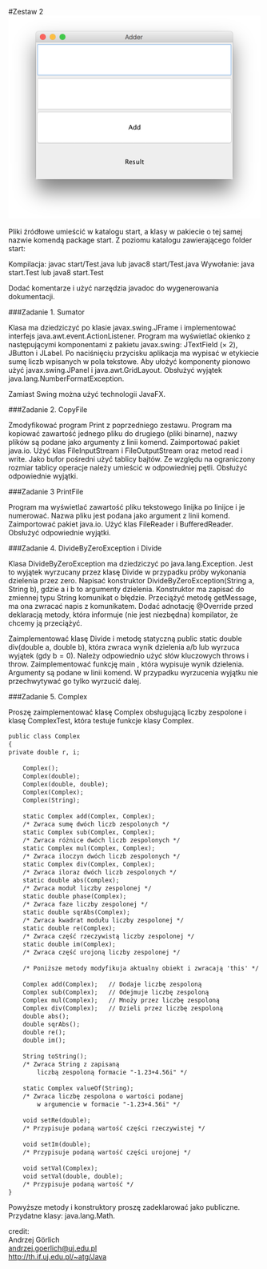 #Zestaw 2
![alt tag](/Java/Zestaw_2/Adder.png)

Pliki źródłowe umieścić w katalogu start, a klasy w pakiecie o tej samej nazwie komendą package start.
Z poziomu katalogu zawierającego folder start:

Kompilacja: javac start/Test.java lub javac8 start/Test.java
Wywołanie: java start.Test lub java8 start.Test

Dodać komentarze i użyć narzędzia javadoc do wygenerowania dokumentacji.

###Zadanie 1. Sumator

Klasa ma dziedziczyć po klasie javax.swing.JFrame i implementować interfejs java.awt.event.ActionListener. Program ma wyświetlać okienko z następującymi komponentami z pakietu javax.swing: JTextField (× 2), JButton i JLabel. Po naciśnięciu przycisku aplikacja ma wypisać w etykiecie sumę liczb wpisanych w pola tekstowe. Aby ułożyć komponenty pionowo użyć javax.swing.JPanel i java.awt.GridLayout. Obsłużyć wyjątek java.lang.NumberFormatException.

Zamiast Swing można użyć technologii JavaFX.

###Zadanie 2. CopyFile

Zmodyfikować program Print z poprzedniego zestawu. Program ma kopiować zawartość jednego pliku do drugiego (pliki binarne), nazwy plików są podane jako argumenty z linii komend. Zaimportować pakiet java.io. Użyć klas FileInputStream i FileOutputStream oraz metod read i write. Jako bufor pośredni użyć tablicy bajtów.
Ze względu na ograniczony rozmiar tablicy operacje należy umieścić w odpowiedniej pętli. Obsłużyć odpowiednie wyjątki.

###Zadanie 3 PrintFile

Program ma wyświetlać zawartość pliku tekstowego linijka po linijce i je numerować. Nazwa pliku jest podana jako argument z linii komend. Zaimportować pakiet java.io. Użyć klas FileReader i BufferedReader. Obsłużyć odpowiednie wyjątki.

###Zadanie 4. DivideByZeroException i Divide

Klasa DivideByZeroException ma dziedziczyć po java.lang.Exception.
Jest to wyjątek wyrzucany przez klasę Divide w przypadku próby wykonania dzielenia przez zero. Napisać konstruktor DivideByZeroException(String a, String b), gdzie a i b to argumenty dzielenia. Konstruktor ma zapisać do zmiennej typu String komunikat o błędzie. Przeciążyć metodę getMessage, ma ona zwracać napis z komunikatem. Dodać adnotację @Override przed deklaracją metody, która informuje (nie jest niezbędna) kompilator, że chcemy ją przeciążyć.

Zaimplementować klasę Divide i metodę statyczną public static double div(double a, double b), która zwraca wynik dzielenia a/b lub wyrzuca wyjątek (gdy b = 0). Należy odpowiednio użyć słów kluczowych throws i throw. Zaimplementować funkcję main , która wypisuje wynik dzielenia. Argumenty są podane w linii komend. W przypadku wyrzucenia wyjątku nie przechwytywać go tylko wyrzucić dalej.

###Zadanie 5. Complex

Proszę zaimplementować klasę Complex obsługującą liczby zespolone i klasę ComplexTest, która testuje funkcje klasy Complex.   
```
public class Complex
{
private double r, i;

    Complex();
    Complex(double);
    Complex(double, double);
    Complex(Complex);
    Complex(String);

    static Complex add(Complex, Complex);
    /* Zwraca sumę dwóch liczb zespolonych */
    static Complex sub(Complex, Complex);
    /* Zwraca różnice dwóch liczb zespolonych */
    static Complex mul(Complex, Complex);
    /* Zwraca iloczyn dwóch liczb zespolonych */
    static Complex div(Complex, Complex);
    /* Zwraca iloraz dwóch liczb zespolonych */
    static double abs(Complex);       
    /* Zwraca moduł liczby zespolonej */    
    static double phase(Complex);         
    /* Zwraca faze liczby zespolonej */
    static double sqrAbs(Complex);
    /* Zwraca kwadrat modułu liczby zespolonej */   
    static double re(Complex);
    /* Zwraca część rzeczywistą liczby zespolonej */    
    static double im(Complex);
    /* Zwraca część urojoną liczby zespolonej */    

    /* Poniższe metody modyfikuja aktualny obiekt i zwracają 'this' */

    Complex add(Complex);   // Dodaje liczbę zespoloną
    Complex sub(Complex);   // Odejmuje liczbę zespoloną
    Complex mul(Complex);   // Mnoży przez liczbę zespoloną
    Complex div(Complex);   // Dzieli przez liczbę zespoloną
    double abs();
    double sqrAbs();
    double re();
    double im();

    String toString();
    /* Zwraca String z zapisaną
        liczbą zespoloną formacie "-1.23+4.56i" */

    static Complex valueOf(String);
    /* Zwraca liczbę zespolona o wartości podanej
        w argumencie w formacie "-1.23+4.56i" */

    void setRe(double);
    /* Przypisuje podaną wartość części rzeczywistej */

    void setIm(double);
    /* Przypisuje podaną wartość części urojonej */

    void setVal(Complex);
    void setVal(double, double);
    /* Przypisuje podaną wartość */
}   
```
Powyższe metody i konstruktory proszę zadeklarować jako publiczne.
Przydatne klasy: java.lang.Math.

credit:   
Andrzej Görlich   
andrzej.goerlich@uj.edu.pl   
http://th.if.uj.edu.pl/~atg/Java

